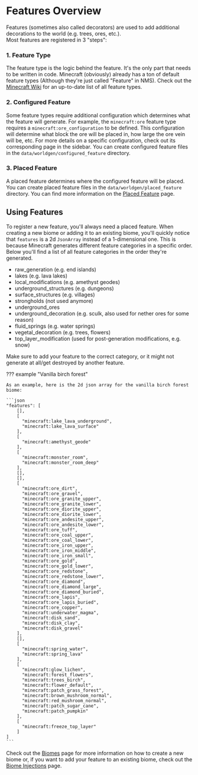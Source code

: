 # Features Overview

Features (sometimes also called decorators) are used to add additional decorations to the world (e.g. trees, ores, etc.).  
Most features are registered in 3 "steps":

### 1. Feature Type

The feature type is the logic behind the feature. It's the only part that needs to be written in code. Minecraft (obviously) already
has a ton of default feature types (Although they're just called "Feature" in NMS). Check out the [Minecraft Wiki](https://minecraft.fandom.com/wiki/Custom_feature#Feature_Type)
for an up-to-date list of all feature types.

### 2. Configured Feature

Some feature types require additional configuration which determines what the feature will generate. For example, the 
`minecraft:ore` feature type requires a `minecraft:ore_configuration` to be defined. This configuration will determine 
what block the ore will be placed in, how large the ore vein will be, etc. For more details on a specific configuration, 
check out its corresponding page in the sidebar. You can create configured feature files in the `data/worldgen/configured_feature` directory.

### 3. Placed Feature

A placed feature determines where the configured feature will be placed. You can create placed feature files in the
`data/worldgen/placed_feature` directory. You can find more information on the [Placed Feature](./placed-feature.md) page.

## Using Features

To register a new feature, you'll always need a placed feature. When creating a new biome or adding it to an existing biome,
you'll quickly notice that `features` is a 2d `JsonArray` instead of a 1-dimensional one. This is because Minecraft
generates different feature categories in a specific order. Below you'll find a list of all feature categories in the order
they're generated.

- raw_generation (e.g. end islands)
- lakes (e.g. lava lakes)
- local_modifications (e.g. amethyst geodes)
- underground_structures (e.g. dungeons)
- surface_structures (e.g. villages) 
- strongholds (not used anymore)
- underground_ores
- underground_decoration (e.g. sculk, also used for nether ores for some reason)
- fluid_springs (e.g. water springs)
- vegetal_decoration (e.g. trees, flowers)
- top_layer_modification (used for post-generation modifications, e.g. snow)

Make sure to add your feature to the correct category, or it might not generate at all/get destroyed by another feature.

??? example "Vanilla birch forest"

    As an example, here is the 2d json array for the vanilla birch forest biome:

    ```json
    "features": [
        [],
        [
          "minecraft:lake_lava_underground",
          "minecraft:lake_lava_surface"
        ],
        [
          "minecraft:amethyst_geode"
        ],
        [
          "minecraft:monster_room",
          "minecraft:monster_room_deep"
        ],
        [],
        [],
        [
          "minecraft:ore_dirt",
          "minecraft:ore_gravel",
          "minecraft:ore_granite_upper",
          "minecraft:ore_granite_lower",
          "minecraft:ore_diorite_upper",
          "minecraft:ore_diorite_lower",
          "minecraft:ore_andesite_upper",
          "minecraft:ore_andesite_lower",
          "minecraft:ore_tuff",
          "minecraft:ore_coal_upper",
          "minecraft:ore_coal_lower",
          "minecraft:ore_iron_upper",
          "minecraft:ore_iron_middle",
          "minecraft:ore_iron_small",
          "minecraft:ore_gold",
          "minecraft:ore_gold_lower",
          "minecraft:ore_redstone",
          "minecraft:ore_redstone_lower",
          "minecraft:ore_diamond",
          "minecraft:ore_diamond_large",
          "minecraft:ore_diamond_buried",
          "minecraft:ore_lapis",
          "minecraft:ore_lapis_buried",
          "minecraft:ore_copper",
          "minecraft:underwater_magma",
          "minecraft:disk_sand",
          "minecraft:disk_clay",
          "minecraft:disk_gravel"
        ],
        [],
        [
          "minecraft:spring_water",
          "minecraft:spring_lava"
        ],
        [
          "minecraft:glow_lichen",
          "minecraft:forest_flowers",
          "minecraft:trees_birch",
          "minecraft:flower_default",
          "minecraft:patch_grass_forest",
          "minecraft:brown_mushroom_normal",
          "minecraft:red_mushroom_normal",
          "minecraft:patch_sugar_cane",
          "minecraft:patch_pumpkin"
        ],
        [
          "minecraft:freeze_top_layer"
        ]
    ]
    ```

Check out the [Biomes](../biome/biome.md) page for more information on how to create a new biome or, if you want to add 
your feature to an existing biome, check out the [Biome Injections](../inject/biome.md) page.